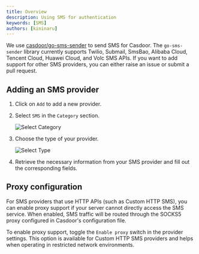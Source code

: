 ```yaml
---
title: Overview
description: Using SMS for authentication
keywords: [SMS]
authors: [kininaru]
---
```


We use [casdoor/go-sms-sender](https://github.com/casdoor/go-sms-sender) to send SMS for Casdoor. The `go-sms-sender` library currently supports Twilio, Submail, SmsBao, Alibaba Cloud, Tencent Cloud, Huawei Cloud, and Volc SMS APIs. If you want to add support for other SMS providers, you can either raise an issue or submit a pull request.

## Adding an SMS provider

1. Click on `Add` to add a new provider.
2. Select `SMS` in the `Category` section.

   ![Select Category](/img/providers/sms/selectCategory.png)

3. Choose the type of your provider.

   ![Select Type](/img/providers/sms/selecttype.png)

4. Retrieve the necessary information from your SMS provider and fill out the corresponding fields.

## Proxy configuration

For SMS providers that use HTTP APIs (such as Custom HTTP SMS), you can enable proxy support if your server cannot directly access the SMS service. When enabled, SMS traffic will be routed through the SOCKS5 proxy configured in Casdoor's configuration file.

To enable proxy support, toggle the `Enable proxy` switch in the provider settings. This option is available for Custom HTTP SMS providers and helps when operating in restricted network environments.
